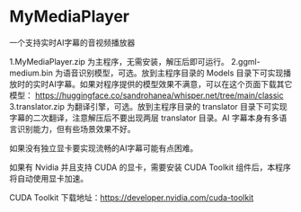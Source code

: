 # MyMediaPlayer
一个支持实时AI字幕的音视频播放器

1.MyMediaPlayer.zip 为主程序，无需安装，解压后即可运行。
2.ggml-medium.bin 为语音识别模型，可选。放到主程序目录的 Models 目录下可实现播放时的实时AI字幕。如果对程序提供的模型效果不满意，可以在这个页面下载其它模型： 
    https://huggingface.co/sandrohanea/whisper.net/tree/main/classic
3.translator.zip 为翻译引擎，可选。放到主程序目录的 translator 目录下可实现字幕的二次翻译，注意解压后不要出现两层 translator 目录。AI 字幕本身有多语言识别能力，但有些场景效果不好。

如果没有独立显卡要实现流畅的AI字幕可能有点困难。

如果有 Nvidia 并且支持 CUDA 的显卡，需要安装 CUDA Toolkit 组件后，本程序将自动使用显卡加速。

CUDA Toolkit 下载地址：https://developer.nvidia.com/cuda-toolkit
